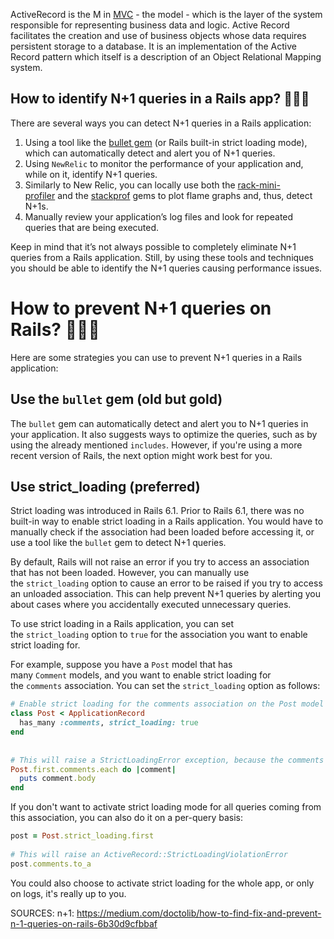 ActiveRecord is the M in [MVC](https://en.wikipedia.org/wiki/Model%E2%80%93view%E2%80%93controller) - the model - which is the layer of the system responsible for representing business data and logic. Active Record facilitates the creation and use of business objects whose data requires persistent storage to a database. It is an implementation of the Active Record pattern which itself is a description of an Object Relational Mapping system.

## How to identify N+1 queries in a Rails app? 🕵🏻‍♂️

There are several ways you can detect N+1 queries in a Rails application:

1. Using a tool like the [bullet gem](https://github.com/flyerhzm/bullet) (or Rails built-in strict loading mode), which can automatically detect and alert you of N+1 queries.
2. Using `NewRelic` to monitor the performance of your application and, while on it, identify N+1 queries.
3. Similarly to New Relic, you can locally use both the [rack-mini-profiler](https://github.com/MiniProfiler/rack-mini-profiler) and the [stackprof](https://github.com/tmm1/stackprof) gems to plot flame graphs and, thus, detect N+1s.
4. Manually review your application’s log files and look for repeated queries that are being executed.

Keep in mind that it’s not always possible to completely eliminate N+1 queries from a Rails application. Still, by using these tools and techniques you should be able to identify the N+1 queries causing performance issues.

# How to prevent N+1 queries on Rails? ‍👨🏻‍⚕️

Here are some strategies you can use to prevent N+1 queries in a Rails application:

## Use the `bullet` gem (old but gold)

The `bullet` gem can automatically detect and alert you to N+1 queries in your application. It also suggests ways to optimize the queries, such as by using the already mentioned `includes`. However, if you're using a more recent version of Rails, the next option might work best for you.

## Use strict_loading (preferred)

Strict loading was introduced in Rails 6.1. Prior to Rails 6.1, there was no built-in way to enable strict loading in a Rails application. You would have to manually check if the association had been loaded before accessing it, or use a tool like the `bullet` gem to detect N+1 queries.

By default, Rails will not raise an error if you try to access an association that has not been loaded. However, you can manually use the `strict_loading` option to cause an error to be raised if you try to access an unloaded association. This can help prevent N+1 queries by alerting you about cases where you accidentally executed unnecessary queries.

To use strict loading in a Rails application, you can set the `strict_loading` option to `true` for the association you want to enable strict loading for.

For example, suppose you have a `Post` model that has many `Comment` models, and you want to enable strict loading for the `comments` association. You can set the `strict_loading` option as follows:
```ruby
# Enable strict loading for the comments association on the Post model  
class Post < ApplicationRecord  
  has_many :comments, strict_loading: true  
end  
  
  
# This will raise a StrictLoadingError exception, because the comments have not been loaded  
Post.first.comments.each do |comment|  
  puts comment.body  
end
```

If you don't want to activate strict loading mode for all queries coming from this association, you can also do it on a per-query basis:

```ruby
post = Post.strict_loading.first  
  
# This will raise an ActiveRecord::StrictLoadingViolationError  
post.comments.to_a
```

You could also choose to activate strict loading for the whole app, or only on logs, it's really up to you.


SOURCES:
n+1: https://medium.com/doctolib/how-to-find-fix-and-prevent-n-1-queries-on-rails-6b30d9cfbbaf